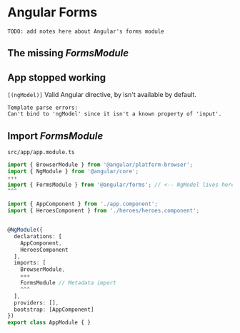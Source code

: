 # Angular Forms

`TODO: add notes here about Angular's forms module`

## The missing *FormsModule*

## App stopped working
`[(ngModel)]`  Valid Angular directive, by isn't available by default.
```
Template parse errors:
Can't bind to 'ngModel' since it isn't a known property of 'input'.
```

## Import *FormsModule*
`src/app/app.module.ts`
```TypeScript
import { BrowserModule } from '@angular/platform-browser';
import { NgModule } from '@angular/core';
+++
import { FormsModule } from '@angular/forms'; // <-- NgModel lives here!
^^^

import { AppComponent } from './app.component';
import { HeroesComponent } from './heroes/heroes.component';


@NgModule({
  declarations: [
    AppComponent,
    HeroesComponent
  ],
  imports: [
    BrowserModule,
    +++
    FormsModule // Metadata import
    ^^^
  ],
  providers: [],
  bootstrap: [AppComponent]
})
export class AppModule { }
```

